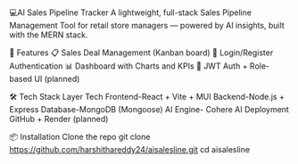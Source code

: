 💻AI Sales Pipeline Tracker
A lightweight, full-stack Sales Pipeline Management Tool for retail store managers — powered by AI insights, built with the MERN stack.

🚀 Features
📋 Sales Deal Management (Kanban board)
👤 Login/Register Authentication
📊 Dashboard with Charts and KPIs
🔐 JWT Auth + Role-based UI (planned)

🛠️ Tech Stack
Layer	Tech
Frontend-React + Vite + MUI
Backend-Node.js + Express
Database-MongoDB (Mongoose)
AI Engine- Cohere AI
Deployment	GitHub + Render (planned)

📦 Installation
Clone the repo
git clone https://github.com/harshithareddy24/aisalesline.git
cd aisalesline
